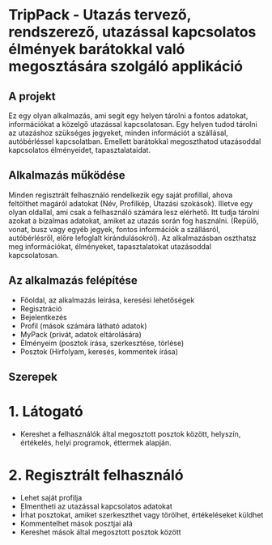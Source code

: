 # TripPack - Utazás tervező, rendszerező, utazással kapcsolatos élmények barátokkal való megosztására szolgáló applikáció

## A projekt
Ez egy olyan alkalmazás, ami segít egy helyen tárolni a fontos adatokat, információkat a közelgő utazással kapcsolatosan. Egy helyen tudod tárolni az utazáshoz szükséges jegyeket, minden információt a szállásal, autóbérléssel kapcsolatban. Emellett barátokkal megoszthatod utazásoddal kapcsolatos élményeidet, tapasztalataidat.

## Alkalmazás működése
Minden regisztrált felhasználó rendelkezik egy saját profillal, ahova feltölthet magáról adatokat (Név, Profilkép, Utazási szokások). Illetve egy olyan oldallal, ami csak a felhasználó számára lesz elérhető. Itt tudja tárolni azokat a bizalmas adatokat, amiket az utazás során fog használni. (Repülő, vonat, busz vagy egyéb jegyek, fontos információk a szállásról, autóbérlésről, előre lefoglalt kirándulásokról).
Az alkalmazásban oszthatsz meg információkat, élményeket, tapasztalatokat utazásoddal kapcsolatosan.

## Az alkalmazás felépítése
- Főoldal, az alkalmazás leírása, keresési lehetőségek
- Regisztráció
- Bejelentkezés
- Profil (mások számára látható adatok)
- MyPack (privát, adatok eltárolására)
- Élményeim (posztok írása, szerkesztése, törlése)
- Posztok (Hírfolyam, keresés, kommentek írása)

## Szerepek

# 1. Látogató
- Kereshet a felhasználók által megosztott posztok között, helyszín, értékelés, helyi programok, éttermek alapján.

# 2. Regisztrált felhasználó
- Lehet saját profilja
- Elmentheti az utazással kapcsolatos adatokat
- Írhat posztokat, amiket szerkeszthet vagy törölhet, értékeléseket küldhet
- Kommentelhet mások posztjai alá
- Kereshet mások által megosztott posztok között
